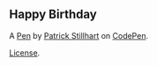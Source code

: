 Happy Birthday
--------------


A [Pen](https://codepen.io/arcs/pen/XKKYZW) by [Patrick Stillhart](https://codepen.io/arcs) on [CodePen](https://codepen.io).

[License](https://codepen.io/license/pen/XKKYZW).
